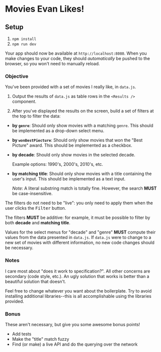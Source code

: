 # Movies Evan Likes!

## Setup

1. `npm install`
1. `npm run dev`

Your app should now be available at `http://localhost:8080`. When you make
changes to your code, they should *automatically* be pushed to the browser, so
you won't need to manually reload.

### Objective

You've been provided with a set of movies I really like, in `data.js`.

1. Output the results of `data.js` as table rows in the `<Results />`
  component.

1. After you've displayed the results on the screen, build a set of filters at
  the top to filter the data:

  - **by `genre`**: Should only show movies with a matching `genre`. This
    should be implemented as a drop-down select menu.
  - **by `wonBestPiecture`**: Should only show movies that won the
    "Best Picture" award. This should be implemented as a checkbox.
  - **by decade**: Should only show movies in the selected decade.

    Example options: 1990's, 2000's, 2010's, etc.
  - **by matching title**: Should only show movies with a title containing the
    user's input. This should be implemented as a text input.

    *Note*: A literal substring match is totally fine. However, the search 
    **MUST** be case-insensitive.

  The filters do not need to be "live": you only need to apply them when the
  user clicks the <kbd>Filter</kbd> button.

  The filters **MUST** be additive: for example, it must be possible to filter
  by both **decade** and **matching title**.

  Values for the select menus for "decade" and "genre" **MUST** compute their
  values from the data presented in `data.js`. If `data.js` were to change to
  a new set of movies with different information, no new code changes should
  be necessary.

### Notes

I care most about "does it work to specification?". All other concerns are
secondary (code style, etc.). An ugly solution that works is better than a
beautiful solution that doesn't.

Feel free to change whatever you want about the boilerplate. Try to avoid
installing additional libraries--this is all accomplishable using the libraries
provided.

### Bonus

These aren't necessary, but give you some awesome bonus points!

- Add tests
- Make the "title" match fuzzy
- Find (or make) a live API and do the querying over the network
